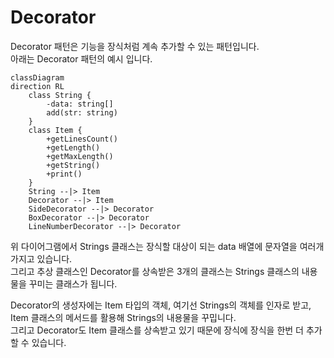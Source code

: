 # **Decorator**

Decorator 패턴은 기능을 장식처럼 계속 추가할 수 있는 패턴입니다.  
아래는 Decorator 패턴의 예시 입니다.

```mermaid
classDiagram
direction RL
    class String {
        -data: string[]
        add(str: string)
    }
    class Item {
        +getLinesCount()
        +getLength()
        +getMaxLength()
        +getString()
        +print()
    }
    String --|> Item
    Decorator --|> Item
    SideDecorator --|> Decorator
    BoxDecorator --|> Decorator
    LineNumberDecorator --|> Decorator
```

위 다이어그램에서 Strings 클래스는 장식할 대상이 되는 data 배열에 문자열을 여러개 가지고 있습니다.  
그리고 추상 클래스인 Decorator를 상속받은 3개의 클래스는 Strings 클래스의 내용물을 꾸미는 클래스가 됩니다.

Decorator의 생성자에는 Item 타입의 객체, 여기선 Strings의 객체를 인자로 받고, Item 클래스의 메서드를 활용해 Strings의 내용물을 꾸밉니다.  
그리고 Decorator도 Item 클래스를 상속받고 있기 때문에 장식에 장식을 한번 더 추가할 수 있습니다.
